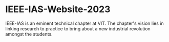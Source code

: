 # IEEE-IAS-Website-2023

IEEE-IAS is an eminent technical chapter at VIT. The chapter's vision lies in linking research to practice to bring about a new industrial revolution amongst the students.

